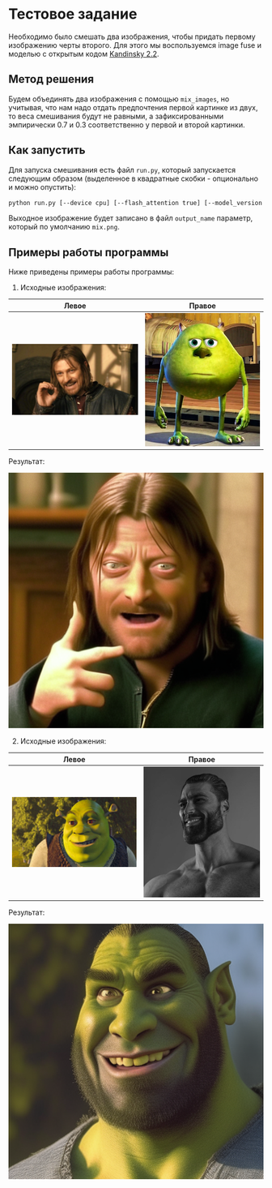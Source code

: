 # Тестовое задание

Необходимо было смешать два изображения, чтобы придать первому изображению черты второго. Для этого мы воспользуемся image fuse и моделью с открытым кодом [Kandinsky 2.2](https://github.com/ai-forever/Kandinsky-2).

## Метод решения

Будем объединять два изображения с помощью `mix_images`, но учитывая, что нам надо отдать предпочтения первой картинке из двух, то веса смешивания будут не равными, а зафиксированными эмпирически 0.7 и 0.3 соответственно у первой и второй картинки.

## Как запустить

Для запуска смешивания есть файл `run.py`, который запускается следующим образом (выделенное в квадратные скобки - опционально и можно опустить):
```bash
python run.py [--device cpu] [--flash_attention true] [--model_version 2.2] [--output_name mix.png] [--output_width 512] [--output_height 512] img1.jpg img2.jpg
```
Выходное изображение будет записано в файл `output_name` параметр, который по умолчанию `mix.png`.

## Примеры работы программы

Ниже приведены примеры работы программы:

1. Исходные изображения:

| Левое | Правое |
| -- | --- |
| ![Left](imgs/image1.jpeg "Left") | ![Right](imgs/image2.jpeg "Right") |

Результат:

![First mix](imgs/mix1.png "First mix")

2. Исходные изображения:

| Левое | Правое |
| -- | --- |
| ![Left](imgs/image3.jpeg "Left") | ![Right](imgs/image4.jpeg "Right") |

Результат:

![Second mix](imgs/mix2.png "Second mix")
